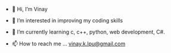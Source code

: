 - 👋 Hi, I’m Vinay
- 👀 I’m interested in improving my coding skills
- 🌱 I’m currently learning  c, c++, python, web development, C#.

- 📫 How to reach me ... vinay.k.lpu@gmail.com

<!---
vinay161/vinay161 is a ✨ special ✨ repository because its `README.md` (this file) appears on your GitHub profile.
You can click the Preview link to take a look at your changes.
--->
